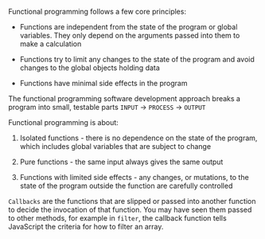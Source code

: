 Functional programming follows a few core principles:


* Functions are independent from the state of the program or global variables. They only depend on the arguments passed into them to make a calculation

* Functions try to limit any changes to the state of the program and avoid changes to the global objects holding data

* Functions have minimal side effects in the program

The functional programming software development approach breaks a program into small, testable parts
`INPUT` -> `PROCESS` -> `OUTPUT`

Functional programming is about:

1) Isolated functions - there is no dependence on the state of the program, which includes global variables that are subject to change

2) Pure functions - the same input always gives the same output

3) Functions with limited side effects - any changes, or mutations, to the state of the program outside the function are carefully controlled

`Callbacks` are the functions that are slipped or passed into another function to decide the invocation of that function. You may have seen them passed to other methods, for example in `filter`, the callback function tells JavaScript the criteria for how to filter an array.
